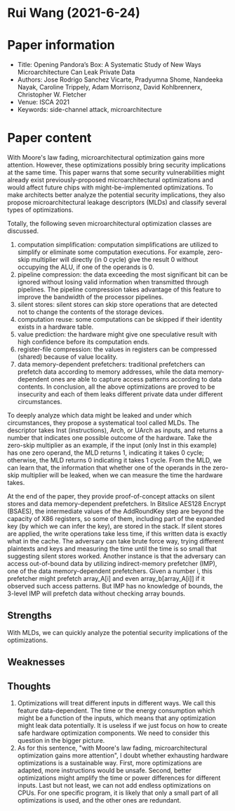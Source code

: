 # Rui Wang (2021-6-24)

# Paper information
- Title: Opening Pandora’s Box: A Systematic Study of New Ways Microarchitecture Can Leak Private Data
- Authors: Jose Rodrigo Sanchez Vicarte, Pradyumna Shome, Nandeeka Nayak, Caroline Trippely, Adam Morrisonz, David Kohlbrennerx, Christopher W. Fletcher
- Venue: ISCA 2021
- Keywords: side-channel attack, microarchitecture

# Paper content
With Moore's law fading, microarchitectural optimization gains more attention. However, these optimizations possibly bring security implications at the same time. This paper warns that some security vulnerabilities might already exist previously-proposed microarchitectural optimizations and would affect future chips with might-be-implemented optimizations. To make architects better analyze the potential security implications, they also propose microarchitectural leakage descriptors (MLDs) and classify several types of optimizations.

Totally, the following seven microarchitectural optimization classes are discussed.
1. computation simplification: computation simplifications are utilized to simplify or eliminate some computation executions. For example, zero-skip multiplier will directly (in 0 cycle) give the result 0 without occupying the ALU, if one of the operands is 0.
2. pipeline compression: the data exceeding the most significant bit can be ignored without losing valid information when transmitted through pipelines. The pipeline compression takes advantage of this feature to improve the bandwidth of the processor pipelines.
3. silent stores: silent stores can skip store operations that are detected not to change the contents of the storage devices.
4. computation reuse: some computations can be skipped if their identity exists in a hardware table.
5. value prediction: the hardware might give one speculative result with high confidence before its computation ends.
6. register-file compression: the values in registers can be compressed (shared) because of value locality.
7. data memory-dependent prefetchers: traditional prefetchers can prefetch data according to memory addresses, while the data memory-dependent ones are able to capture access patterns according to data contents.
In conclusion, all the above optimizations are proved to be insecurity and each of them leaks different private data under different circumstances.

To deeply analyze which data might be leaked and under which circumstances, they propose a systematical tool called MLDs. The descriptor takes Inst (instructions), Arch, or UArch as inputs, and returns a number that indicates one possible outcome of the hardware. Take the zero-skip multiplier as an example, if the input (only Inst in this example) has one zero operand, the MLD returns 1, indicating it takes 0 cycle; otherwise, the MLD returns 0 indicating it takes 1 cycle. From the MLD, we can learn that, the information that whether one of the operands in the zero-skip multiplier will be leaked, when we can measure the time the hardware takes.

At the end of the paper, they provide proof-of-concept attacks on silent stores and data memory-dependent prefetchers. In Bitslice AES128 Encrypt (BSAES), the intermediate values of the AddRoundKey step are beyond the capacity of X86 registers, so some of them, including part of the expanded key (by which we can infer the key), are stored in the stack. If silent stores are applied, the write operations take less time, if this written data is exactly what in the cache. The adversary can take brute force way, trying different plaintexts and keys and measuring the time until the time is so small that suggesting silent stores worked. Another instance is that the adversary can access out-of-bound data by utilizing indirect-memory prefetcher (IMP), one of the data memory-dependent prefetchers. Given a number i, this prefetcher might prefetch array_A[i] and even array_b[array_A[i]] if it observed such access patterns. But IMP has no knowledge of bounds, the 3-level IMP will prefetch data without checking array bounds.

## Strengths
With MLDs, we can quickly analyze the potential security implications of the optimizations.

## Weaknesses

## Thoughts
1. Optimizations will treat different inputs in different ways. We call this feature data-dependent. The time or the energy consumption which might be a function of the inputs, which means that any optimization might leak data potentially. It is useless if we just focus on how to create safe hardware optimization components. We need to consider this question in the bigger picture.
2. As for this sentence, "with Moore's law fading, microarchitectural optimization gains more attention", I doubt whether exhausting hardware optimizations is a sustainable way. First, more optimizations are adapted, more instructions would be unsafe. Second, better optimizations might amplify the time or power differences for different inputs. Last but not least, we can not add endless optimizations on CPUs. For one specific program, it is likely that only a small part of all optimizations is used, and the other ones are redundant.